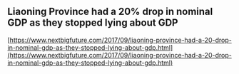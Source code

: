 ## Liaoning Province had a 20% drop in nominal GDP as they stopped lying about GDP
  
  [https://www.nextbigfuture.com/2017/09/liaoning-province-had-a-20-drop-in-nominal-gdp-as-they-stopped-lying-about-gdp.html](https://www.nextbigfuture.com/2017/09/liaoning-province-had-a-20-drop-in-nominal-gdp-as-they-stopped-lying-about-gdp.html)